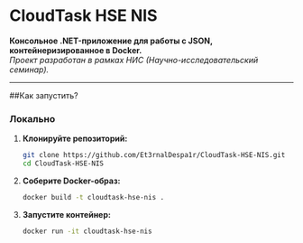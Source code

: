 # CloudTask HSE NIS

**Консольное .NET-приложение для работы с JSON, контейнеризированное в Docker.**  
_Проект разработан в рамках НИС (Научно-исследовательский семинар)._

---

##Как запустить?

### Локально

1. **Клонируйте репозиторий:**
   ```bash
   git clone https://github.com/Et3rnalDespa1r/CloudTask-HSE-NIS.git
   cd CloudTask-HSE-NIS
2. **Соберите Docker-образ:**
   ```bash
   docker build -t cloudtask-hse-nis .
3. **Запустите контейнер:**
   ```bash
   docker run -it cloudtask-hse-nis


